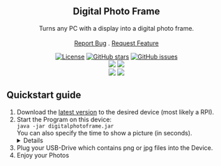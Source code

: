 <!-- Überschrift -->
<p align="center">
  <h2 align="center">Digital Photo Frame</h2>

  <p align="center">
    Turns any PC with a display into a digital photo frame.
    <br/>
    <br/>
    <a href="https://github.com/chibbi/digitalphotoframe/issues/new?assignees=&labels=bug%2C+help+wanted&template=bug_report.md&title=">Report Bug</a>
    .
    <a href="https://github.com/chibbi/digitalphotoframe/issues/new?assignees=&labels=enhancement%2C+feature&template=feature_request.md&title=">Request Feature</a>
  </p>
</p>

<!-- Badges -->
<p align="center">
  <a href="https://github.com/chibbi/digitalphotoframe/blob/main/LICENSE.txt"><img src="https://img.shields.io/github/license/chibbi/digitalphotoframe?style=for-the-badge" alt="License"></a>
  <a href="https://github.com/chibbi/digitalphotoframe/stargazers"><img src="https://img.shields.io/github/stars/chibbi/digitalphotoframe?style=for-the-badge" alt="GitHub stars"></a>
  <a href="https://github.com/chibbi/digitalphotoframe/issues"><img src="https://img.shields.io/github/issues/chibbi/digitalphotoframe?style=for-the-badge" alt="GitHub issues"></a>
  <br>
  <a href="https://github.com/chibbi/digitalphotoframe/actions"><img src="https://img.shields.io/github/workflow/status/chibbi/digitalphotoframe/Maven%20Build?style=for-the-badge"></a>
    <a href="https://github.com/chibbi/digitalphotoframe/actions"><img src="https://img.shields.io/github/workflow/status/chibbi/digitalphotoframe/CodeQL?label=CodeQL&style=for-the-badge"></a>
  <!-- <a href="https://github.com/chibbi/geobasedWeather/"><img src="https://img.shields.io/github/commit-activity/m/chibbi/geobasedWeather?style=for-the-badge"></a> -->
  <br>
  <a href="https://github.com/chibbi/digitalphotoframe/releases/latest"><img src="https://img.shields.io/github/downloads/chibbi/digitalphotoframe/total?style=for-the-badge"></a>
  <a href="https://github.com/chibbi/digitalphotoframe/releases/latest"><img src="https://img.shields.io/github/downloads/chibbi/digitalphotoframe/latest/total?style=for-the-badge"></a>
</p>

<!-- Content  -->
<h2>Quickstart guide</h2>
<p>
<ol>
  <li>
    Download the <a href="https://github.com/chibbi/digitalphotoframe/releases/latest">latest version</a> to the desired device (most likely a RPI).
  </li>
  <li>
    Start the Program on this device:
    <br>
    <code>java -jar digitalphotoframe.jar</code>
    <br>
    You can also specify the time to show a picture (in seconds).
    <details>
    <br>
    Example with 60 seconds per picture:
    <br>
    <code>java -jar digitalphotoframe.jar 60</code>
    </details>
  </li>
  <li>
    Plug your USB-Drive which contains png or jpg files into the Device.
  </li>
  <li>
    Enjoy your Photos
  </li>
</ol> 
</p>

